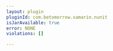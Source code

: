 ```yaml
---
layout: plugin
pluginId: com.betomorrow.xamarin.nunit
isJarAvailable: true
error: NONE
violations: []

---
```

